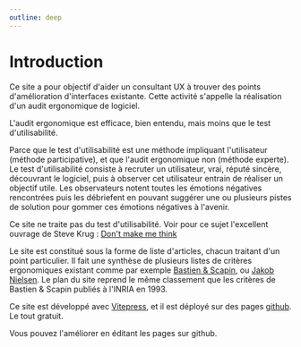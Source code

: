 ```yaml
---
outline: deep
---
```


# Introduction

Ce site a pour objectif d'aider un consultant UX à trouver des points
d'amélioration d'interfaces existante. Cette activité s'appelle la réalisation
d'un audit ergonomique de logiciel.

L'audit ergonomique est efficace, bien entendu, mais moins que le test
d'utilisabilité.

Parce que le test d'utilisabilité est une méthode impliquant l'utilisateur
(méthode participative), et que l'audit ergonomique non (méthode experte). Le
test d'utilisabilité consiste à recruter un utilisateur, vrai, réputé sincère,
découvrant le logiciel, puis à observer cet utilisateur entrain de réaliser un
objectif utile. Les observateurs notent toutes les émotions négatives
rencontrées puis les débriefent en pouvant suggérer une ou plusieurs pistes de
solution pour gommer ces émotions négatives à l'avenir.

Ce site ne traite pas du test d'utilisabilité. Voir pour ce sujet l'excellent
ouvrage de Steve Krug :
[Don't make me think](https://en.wikipedia.org/wiki/Don%27t_Make_Me_Think)

Le site est constitué sous la forme de liste d'articles, chacun traitant d'un
point particulier. Il fait une synthèse de plusieurs listes de critères
ergonomiques existant comme par exemple
[Bastien & Scapin](https://inria.hal.science/inria-00070012/file/RT-0156.pdf),
ou [Jakob Nielsen](https://www.nngroup.com/articles/ten-usability-heuristics/).
Le plan du site reprend le même classement que les critères de Bastien & Scapin
publiés à l'INRIA en 1993.

Ce site est développé avec [Vitepress](https://vitepress.dev/), et il est
déployé sur des pages [github](https://github.com/). Le tout gratuit.

Vous pouvez l'améliorer en éditant les pages sur github.

